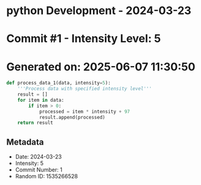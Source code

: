 ﻿# python Development - 2024-03-23
# Commit #1 - Intensity Level: 5
# Generated on: 2025-06-07 11:30:50
```python
def process_data_1(data, intensity=5):
    '''Process data with specified intensity level'''
    result = []
    for item in data:
        if item > 0:
            processed = item * intensity + 97
            result.append(processed)
    return result
```
## Metadata
- Date: 2024-03-23
- Intensity: 5
- Commit Number: 1
- Random ID: 1535266528
